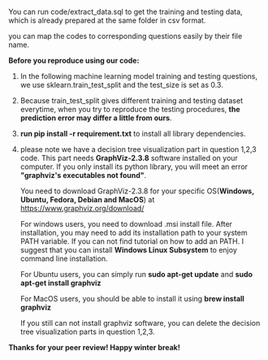 You can run code/extract_data.sql to get the training and testing data, which is already prepared at the same folder in csv format.

you can map the codes to corresponding questions easily by their file name.

**Before you reproduce using our code:**

1. In the following machine learning model training and testing questions, we use sklearn.train_test_split and the test_size is set as 0.3.

2. Because train_test_split gives different training and testing dataset everytime, when you try to reproduce the testing procedures, **the prediction error may differ a little from ours**.

3. **run pip install -r requirement.txt** to install all library dependencies.

4. please note we have a decision tree visualization part in question 1,2,3 code. This part needs **GraphViz-2.3.8** software installed on your computer. If you only install its python library, you will meet an error **"graphviz's executables not found"**.
    
    You need to download GraphViz-2.3.8 for your specific OS(**Windows, Ubuntu, Fedora, Debian and MacOS**) at https://www.graphviz.org/download/

    For windows users, you need to download .msi install file. After installation, you may need to add its installation path to your system PATH variable. If you can not find tutorial on how to add an PATH.
    I suggest that you can install **Windows Linux Subsystem** to enjoy command line installation.
    
    For Ubuntu users, you can simply run **sudo apt-get update** and **sudo apt-get install graphviz**
    
    For MacOS users, you should be able to install it using **brew install graphviz**
    
    If you still can not install graphviz software, you can delete the decision tree visualization parts in question 1,2,3.
    
    
    
**Thanks for your peer review! Happy winter break!**
